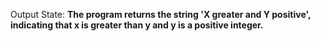 Output State: **The program returns the string 'X greater and Y positive', indicating that x is greater than y and y is a positive integer.**